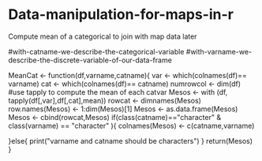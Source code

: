 # Data-manipulation-for-maps-in-r
Compute mean of a categorical to join with map data later

#with-catname-we-describe-the-categorical-variable
#with-varname-we-describe-the-discrete-variable-of-our-data-frame

MeanCat <- function(df,varname,catname){
  var <- which(colnames(df)== varname)
  cat <- which(colnames(df)== catname)
  numrowcol <- dim(df)
  #use tapply to compute the mean of each catvar 
  Mesos <- with (df, tapply(df[,var],df[,cat],mean))
  rowcat <- dimnames(Mesos)
  row.names(Mesos) <- 1:dim(Mesos)[1]
  Mesos <- as.data.frame(Mesos)
  Mesos <- cbind(rowcat,Mesos)
  if(class(catname)=="character" & class(varname) == "character" ){
    colnames(Mesos) <- c(catname,varname) 
    
  }else{
    print("varname and catname should be characters")
  }
  return(Mesos)
}
